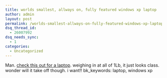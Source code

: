 ```yaml
---
title: worlds smallest, allways on, fully featured windows xp laptop
author: admin
layout: post
permalink: /worlds-smallest-allways-on-fully-featured-windows-xp-laptop/
dsq_thread_id:
  - 26007992
dsq_needs_sync:
  - 1
categories:
  - Uncategorized
---
```

Man. [check this out for a laptop][1]. weighing in at all of 1Lb, it just looks class. wonder will it take off though. i want!! bk_keywords: laptop, windows xp

 [1]: http://bink.nu/DesktopModules/ArticleDetail.aspx?ArticleID=1218